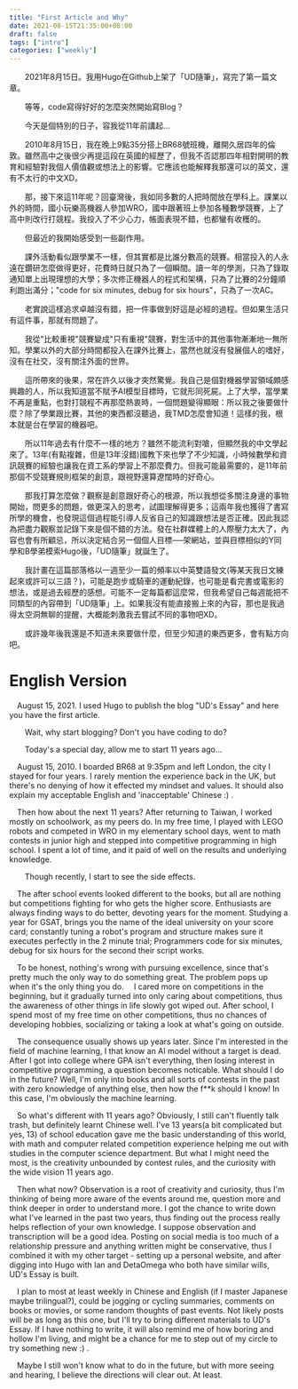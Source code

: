 ```yaml
---
title: "First Article and Why"
date: 2021-08-15T21:35:00+08:00
draft: false
tags: ["intro"]
categories: ["weekly"]
---
```


&emsp;&emsp;2021年8月15日。我用Hugo在Github上架了「UD隨筆」，寫完了第一篇文章。 

&emsp;&emsp;等等，code寫得好好的怎麼突然開始寫Blog？

&emsp;&emsp;今天是個特別的日子，容我從11年前講起...

<!--more-->

&emsp;&emsp;2010年8月15日，我在晚上9點35分搭上BR68號班機，離開久居四年的倫敦。雖然高中之後很少再提這段在英國的經歷了，但我不否認那四年相對開明的教育和經驗對我個人價值觀或想法上的影響。它應該也能解釋我那還可以的英文，還有不太行的中文XD。

&emsp;&emsp;那，接下來這11年呢？回臺灣後，我如同多數的人把時間放在學科上。課業以外的時間，國小玩樂高機器人參加WRO，國中跟著班上參加各種數學競賽，上了高中則改行打競程。我投入了不少心力，帳面表現不錯，也都蠻有收穫的。

&emsp;&emsp;但最近的我開始感受到一些副作用。

&emsp;&emsp;課外活動看似跟學業不一樣，但其實都是比誰分數高的競賽。相當投入的人永遠在鑽研怎麼做得更好，花費時日就只為了一個瞬間。讀一年的學測，只為了錄取通知單上出現理想的大學；多次修正機器人的程式和架構，只為了比賽的2分鐘順利跑出滿分；"code for six minutes, debug for six hours"，只為了一次AC。

&emsp;&emsp;老實說這樣追求卓越沒有錯，把一件事做到好這是必經的過程。但如果生活只有這件事，那就有問題了。

&emsp;&emsp;我從"比較重視"競賽變成"只有重視"競賽，對生活中的其他事物漸漸地一無所知。學業以外的大部分時間都投入在課外比賽上，當然也就沒有發展個人的嗜好，沒有在社交，沒有關注外面的世界。

&emsp;&emsp;這所帶來的後果，常在許久以後才突然驚覺。我自己是個對機器學習領域頗感興趣的人，所以我知道當不賦予AI模型目標時，它就形同死屍。上了大學，當學業不再是重點，也對打競程不再那麼熱衷時，一個問題變得顯眼：所以我之後要做什麼？除了學業跟比賽，其他的東西都沒聽過，我TMD怎麼會知道！這樣的我，根本就是台在學習的機器吧。

&emsp;&emsp;所以11年過去有什麼不一樣的地方？雖然不能流利對嗆，但顯然我的中文學起來了。13年(有點複雜，但是13年沒錯)國教下來也學了不少知識，小時候數學和資訊競賽的經驗也讓我在資工系的學習上不那麼費力。但我可能最需要的，是11年前那個不受競賽規則框架的創意，跟視野還算遼闊時的好奇心。

&emsp;&emsp;那我打算怎麼做？觀察是創意跟好奇心的根源，所以我想從多關注身邊的事物開始，問更多的問題，做更深入的思考，試圖理解得更多；這兩年我也獲得了書寫所學的機會，也發現這個過程能引導人反省自己的知識跟想法是否正確。因此我認為把盡力觀察並記錄下來是個不錯的方法。發在社群媒體上的人際壓力太大了，內容也會有所顧忌，所以決定結合另一個個人目標──架網站，並與目標相似的Y同學和B學弟模索Hugo後，「UD隨筆」就誕生了。

&emsp;&emsp;我計畫在這篇部落格以一週至少一篇的頻率以中英雙語發文(等某天我日文練起來或許可以三語？)，可能是跑步或騎車的運動紀錄，也可能是看完書或電影的想法，或是過去經歷的感想。可能不一定每篇都這麼常，但我希望自己每週能把不同類型的內容帶到「UD隨筆」上。如果我沒有能直接搬上來的內容，那也是我過得太空洞無聊的提醒，大概能刺激我去嘗試不同的事物吧XD。 

&emsp;&emsp;或許幾年後我還是不知道未來要做什麼，但至少知道的東西更多，會有點方向吧。

# English Version

&emsp;August 15, 2021. I used Hugo to publish the blog "UD's Essay" and here you have the first article.

&emsp;&emsp;Wait, why start blogging? Don't you have coding to do?

&emsp;&emsp;Today's a special day, allow me to start 11 years ago...

&emsp;August 15, 2010. I boarded BR68 at 9:35pm and left London, the city I stayed for four years. I rarely mention the experience back in the UK, but there's no denying of how it effected my mindset and values. It should also explain my acceptable English and 'inacceptable' Chinese :) .

&emsp;Then how about the next 11 years? After returning to Taiwan, I worked mostly on schoolwork, as my peers do. In my free time, I played with LEGO robots and competed in WRO in my elementary school days, went to math contests in junior high and stepped into competitive programming in high school. I spent a lot of time, and it paid of well on the results and underlying knowledge.

&emsp;&emsp;Though recently, I start to see the side effects.

&emsp;The after school events looked different to the books, but all are nothing but competitions fighting for who gets the higher score. Enthusiasts are always finding ways to do better, devoting years for the moment. Studying a year for GSAT, brings you the name of the ideal university on your score card; constantly tuning a robot's program and structure makes sure it executes perfectly in the 2 minute trial; Programmers code for six minutes, debug for six hours for the second their script works.

&emsp;To be honest, nothing's wrong with pursuing excellence, since that's pretty much the only way to do something great. The problem pops up when it's the only thing you do.
&emsp;I cared more on competitions in the beginning, but it gradually turned into only caring about competitions, thus the awareness of other things in life slowly got wiped out. After school, I spend most of my free time on other competitions, thus no chances of developing hobbies, socializing or taking a look at what's going on outside.

&emsp;The consequence usually shows up years later. Since I'm interested in the field of machine learning, I that know an AI model without a target is dead. After I got into college where GPA isn't everything, then losing interest in competitive programming, a question becomes noticable. What should I do in the future? Well, I'm only into books and all sorts of contests in the past with zero knowledge of anything else, then how the f**k should I know! In this case, I'm obviously the machine learning.

&emsp;So what's different with 11 years ago? Obviously, I still can't fluently talk trash, but definitely learnt Chinese well. I've 13 years(a bit complicated but yes, 13) of school education gave me the basic understanding of this world, with math and computer related competition experience helping me out with studies in the computer science department. But what I might need the most, is the creativity unbounded by contest rules, and the curiosity with the wide vision 11 years ago.

&emsp;Then what now? Observation is a root of creativity and curiosity, thus I'm thinking of being more aware of the events around me, question more and think deeper in order to understand more. I got the chance to write down what I've learned in the past two years, thus finding out the process really helps reflection of your own knowledge. I suppose observation and transcription will be a good idea. Posting on social media is too much of a relationship pressure and anything written might be conservative, thus I combined it with my other target - setting up a personal website, and after digging into Hugo with Ian and DetaOmega who both have similar wills, UD's Essay is built.

&emsp;I plan to most at least weekly in Chinese and English (if I master Japanese maybe trilingual?), could be jogging or cycling summaries, comments on books or movies, or some random thoughts of past events. Not likely posts will be as long as this one, but I'll try to bring different materials to UD's Essay. If I have nothing to write, it will also remind me of how boring and hollow I'm living, and might be a chance for me to step out of my circle to try something new :) .

&emsp;Maybe I still won't know what to do in the future, but with more seeing and hearing, I believe the directions will clear out. At least.
